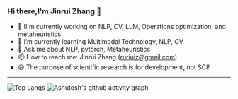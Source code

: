 
### Hi there,I'm Jinrui Zhang 👋
- 🔭 II'm currently working on NLP, CV, LLM, Operations optimization, and metaheuristics
- 🌱 I’m currently learning Multimodal Technology, NLP, CV
- 💬 Ask me about <highlight>NLP, pytorch, Metaheuristics</highlight>
- 📫 How to reach me: Jinrui Zhang (ruriuiz@gmail.com)
- 😄 The purpose of scientific research is for development, not SCI!
<!--
**** is a ✨ _special_ ✨ repository because its `README.md` (this file) appears on your GitHub profile.

Here are some ideas to get you started:

- 🔭 I’m currently working on ...
- 🌱 I’m currently learning ...
- 👯 I’m looking to collaborate on ...
- 🤔 I’m looking for help with ...
- 💬 Ask me about ...
- 📫 How to reach me: ...
- 😄 Pronouns: ...
- ⚡ Fun fact: ...
-->


---

![Top Langs](https://github-readme-stats-git-masterrstaa-rickstaa.vercel.app/api/top-langs/?username=Ruiruiz30&langs_count=3&hide=javascript,go,html,css,tex,Roff)
![Ashutosh's github activity graph](https://github-readme-activity-graph.vercel.app/graph?username=Ruiruiz30)
